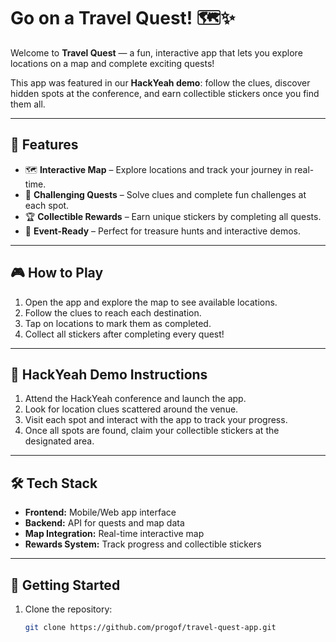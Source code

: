 # Go on a Travel Quest! 🗺️✨

Welcome to **Travel Quest** — a fun, interactive app that lets you explore locations on a map and complete exciting quests!  

This app was featured in our **HackYeah demo**: follow the clues, discover hidden spots at the conference, and earn collectible stickers once you find them all.  

---

## 🌟 Features

- 🗺️ **Interactive Map** – Explore locations and track your journey in real-time.  
- 🎯 **Challenging Quests** – Solve clues and complete fun challenges at each spot.  
- 🏆 **Collectible Rewards** – Earn unique stickers by completing all quests.  
- 🚀 **Event-Ready** – Perfect for treasure hunts and interactive demos.  

---

## 🎮 How to Play

1. Open the app and explore the map to see available locations.  
2. Follow the clues to reach each destination.  
3. Tap on locations to mark them as completed.  
4. Collect all stickers after completing every quest!  

---

## 🏅 HackYeah Demo Instructions

1. Attend the HackYeah conference and launch the app.  
2. Look for location clues scattered around the venue.  
3. Visit each spot and interact with the app to track your progress.  
4. Once all spots are found, claim your collectible stickers at the designated area.  

---

## 🛠️ Tech Stack

- **Frontend:** Mobile/Web app interface  
- **Backend:** API for quests and map data  
- **Map Integration:** Real-time interactive map  
- **Rewards System:** Track progress and collectible stickers  

---

## 🚀 Getting Started

1. Clone the repository:  
   ```bash
   git clone https://github.com/progof/travel-quest-app.git
